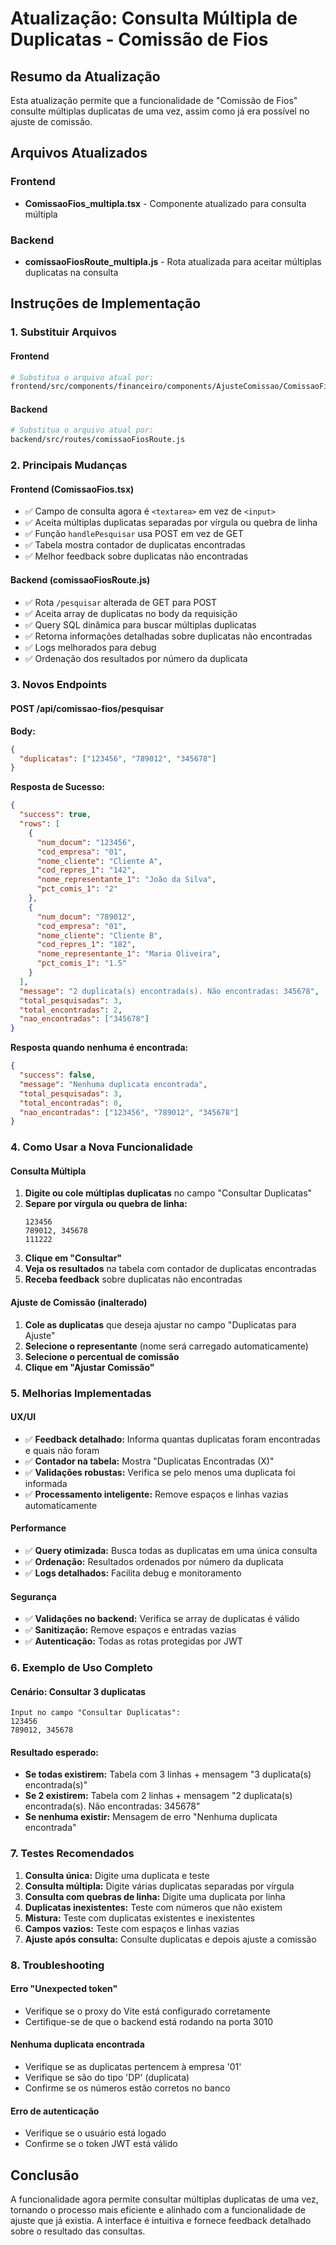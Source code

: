# Atualização: Consulta Múltipla de Duplicatas - Comissão de Fios

## Resumo da Atualização
Esta atualização permite que a funcionalidade de "Comissão de Fios" consulte múltiplas duplicatas de uma vez, assim como já era possível no ajuste de comissão.

## Arquivos Atualizados

### Frontend
- **ComissaoFios_multipla.tsx** - Componente atualizado para consulta múltipla

### Backend  
- **comissaoFiosRoute_multipla.js** - Rota atualizada para aceitar múltiplas duplicatas na consulta

## Instruções de Implementação

### 1. Substituir Arquivos

#### Frontend
```bash
# Substitua o arquivo atual por:
frontend/src/components/financeiro/components/AjusteComissao/ComissaoFios/ComissaoFios.tsx
```

#### Backend
```bash
# Substitua o arquivo atual por:
backend/src/routes/comissaoFiosRoute.js
```

### 2. Principais Mudanças

#### Frontend (ComissaoFios.tsx)
- ✅ Campo de consulta agora é `<textarea>` em vez de `<input>`
- ✅ Aceita múltiplas duplicatas separadas por vírgula ou quebra de linha
- ✅ Função `handlePesquisar` usa POST em vez de GET
- ✅ Tabela mostra contador de duplicatas encontradas
- ✅ Melhor feedback sobre duplicatas não encontradas

#### Backend (comissaoFiosRoute.js)
- ✅ Rota `/pesquisar` alterada de GET para POST
- ✅ Aceita array de duplicatas no body da requisição
- ✅ Query SQL dinâmica para buscar múltiplas duplicatas
- ✅ Retorna informações detalhadas sobre duplicatas não encontradas
- ✅ Logs melhorados para debug
- ✅ Ordenação dos resultados por número da duplicata

### 3. Novos Endpoints

#### POST /api/comissao-fios/pesquisar
**Body:**
```json
{
  "duplicatas": ["123456", "789012", "345678"]
}
```

**Resposta de Sucesso:**
```json
{
  "success": true,
  "rows": [
    {
      "num_docum": "123456",
      "cod_empresa": "01",
      "nome_cliente": "Cliente A",
      "cod_repres_1": "142",
      "nome_representante_1": "João da Silva",
      "pct_comis_1": "2"
    },
    {
      "num_docum": "789012",
      "cod_empresa": "01",
      "nome_cliente": "Cliente B",
      "cod_repres_1": "182",
      "nome_representante_1": "Maria Oliveira",
      "pct_comis_1": "1.5"
    }
  ],
  "message": "2 duplicata(s) encontrada(s). Não encontradas: 345678",
  "total_pesquisadas": 3,
  "total_encontradas": 2,
  "nao_encontradas": ["345678"]
}
```

**Resposta quando nenhuma é encontrada:**
```json
{
  "success": false,
  "message": "Nenhuma duplicata encontrada",
  "total_pesquisadas": 3,
  "total_encontradas": 0,
  "nao_encontradas": ["123456", "789012", "345678"]
}
```

### 4. Como Usar a Nova Funcionalidade

#### Consulta Múltipla
1. **Digite ou cole múltiplas duplicatas** no campo "Consultar Duplicatas"
2. **Separe por vírgula ou quebra de linha:**
   ```
   123456
   789012, 345678
   111222
   ```
3. **Clique em "Consultar"**
4. **Veja os resultados** na tabela com contador de duplicatas encontradas
5. **Receba feedback** sobre duplicatas não encontradas

#### Ajuste de Comissão (inalterado)
1. **Cole as duplicatas** que deseja ajustar no campo "Duplicatas para Ajuste"
2. **Selecione o representante** (nome será carregado automaticamente)
3. **Selecione o percentual de comissão**
4. **Clique em "Ajustar Comissão"**

### 5. Melhorias Implementadas

#### UX/UI
- ✅ **Feedback detalhado:** Informa quantas duplicatas foram encontradas e quais não foram
- ✅ **Contador na tabela:** Mostra "Duplicatas Encontradas (X)"
- ✅ **Validações robustas:** Verifica se pelo menos uma duplicata foi informada
- ✅ **Processamento inteligente:** Remove espaços e linhas vazias automaticamente

#### Performance
- ✅ **Query otimizada:** Busca todas as duplicatas em uma única consulta
- ✅ **Ordenação:** Resultados ordenados por número da duplicata
- ✅ **Logs detalhados:** Facilita debug e monitoramento

#### Segurança
- ✅ **Validações no backend:** Verifica se array de duplicatas é válido
- ✅ **Sanitização:** Remove espaços e entradas vazias
- ✅ **Autenticação:** Todas as rotas protegidas por JWT

### 6. Exemplo de Uso Completo

#### Cenário: Consultar 3 duplicatas
```
Input no campo "Consultar Duplicatas":
123456
789012, 345678
```

#### Resultado esperado:
- **Se todas existirem:** Tabela com 3 linhas + mensagem "3 duplicata(s) encontrada(s)"
- **Se 2 existirem:** Tabela com 2 linhas + mensagem "2 duplicata(s) encontrada(s). Não encontradas: 345678"
- **Se nenhuma existir:** Mensagem de erro "Nenhuma duplicata encontrada"

### 7. Testes Recomendados

1. **Consulta única:** Digite uma duplicata e teste
2. **Consulta múltipla:** Digite várias duplicatas separadas por vírgula
3. **Consulta com quebras de linha:** Digite uma duplicata por linha
4. **Duplicatas inexistentes:** Teste com números que não existem
5. **Mistura:** Teste com duplicatas existentes e inexistentes
6. **Campos vazios:** Teste com espaços e linhas vazias
7. **Ajuste após consulta:** Consulte duplicatas e depois ajuste a comissão

### 8. Troubleshooting

#### Erro "Unexpected token"
- Verifique se o proxy do Vite está configurado corretamente
- Certifique-se de que o backend está rodando na porta 3010

#### Nenhuma duplicata encontrada
- Verifique se as duplicatas pertencem à empresa '01'
- Verifique se são do tipo 'DP' (duplicata)
- Confirme se os números estão corretos no banco

#### Erro de autenticação
- Verifique se o usuário está logado
- Confirme se o token JWT está válido

## Conclusão

A funcionalidade agora permite consultar múltiplas duplicatas de uma vez, tornando o processo mais eficiente e alinhado com a funcionalidade de ajuste que já existia. A interface é intuitiva e fornece feedback detalhado sobre o resultado das consultas.
